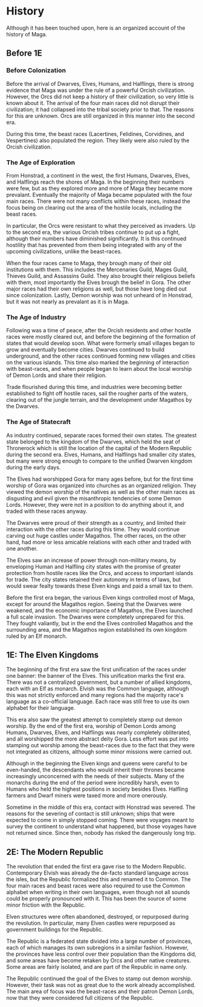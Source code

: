 History
=======
Although it has been touched upon, here is an organized account of the history of Maga.

Before 1E
---------
### Before Colonization

Before the arrival of Dwarves, Elves, Humans, and Halflings, there is strong evidence that Maga was under the rule of a powerful Orcish civilization. However, the Orcs did not keep a history of their civilization, so very little is known about it. The arrival of the four main races did not disrupt their civilization; it had collapsed into the tribal society prior to that. The reasons for this are unknown. Orcs are still organized in this manner into the second era.

During this time, the beast races (Lacertines, Felidines, Corvidines, and Vespertines) also populated the region. They likely were also ruled by the Orcish civilization.

### The Age of Exploration

From Honstrad, a continent in the west, the first Humans, Dwarves, Elves, and Halflings reach the shores of Maga. In the beginning their numbers were few, but as they explored more and more of Maga they became more prevalant. Eventually the majority of Maga became populated with the four main races. There were not many conflicts within these races, instead the focus being on clearing out the area of the hostile locals, including the beast races.

In particular, the Orcs were resistant to what they perceived as invaders. Up to the second era, the various Orcish tribes continue to put up a fight, although their numbers have diminished significantly. It is this continued hostility that has prevented from them being integrated with any of the upcoming civilizations, unlike the beast-races.

When the four races came to Maga, they brough many of their old institutions with them. This includes the Mercenaries Guild, Mages Guild, Thieves Guild, and Assassins Guild. They also brought their religious beliefs with them, most importantly the Elves brough the belief in Gora. The other major races had their own religions as well, but those have long died out since colonization. Lastly, Demon worship was not unheard of in Honstrad, but it was not nearly as prevalant as it is in Maga.

### The Age of Industry

Following was a time of peace, after the Orcish residents and other hostile races were mostly cleared out, and before the beginning of the formation of states that would develop soon. What were formerly small villages began to grow and eventually become cities. Dwarves continued to build underground, and the other races continued forming new villages and cities on the various islands. This time also marked the beginning of interaction with beast-races, and when people began to learn about the local worship of Demon Lords and share their religion.

Trade flourished during this time, and industries were becoming better established to fight off hostile races, sail the rougher parts of the waters, clearing out of the jungle terrain, and the development under Magathos by the Dwarves.

### The Age of Statecraft

As industry continued, separate races formed their own states. The greatest state belonged to the kingdom of the Dwarves, which held the seat of Thronerock which is still the location of the capital of the Modern Republic during the second era. Elves, Humans, and Halflings had smaller city states, but many were strong enough to compare to the unified Dwarven kingdom during the early days.

The Elves had worshipped Gora for many ages before, but for the first time worship of Gora was organized into churches as an organized religion. They viewed the demon worship of the natives as well as the other main races as disgusting and evil given the misanthropic tendencies of some Demon Lords. However, they were not in a position to do anything about it, and traded with these races anyway.

The Dwarves were proud of their strength as a country, and limited their interaction with the other races during this time. They would continue carving out huge castles under Magathos. The other races, on the other hand, had more or less amicable relations with each other and traded with one another.

The Elves saw an increase of power through non-military means, by enveloping Human and Halfling city states with the promise of greater protection from hostile races like the Orcs, and access to important islands for trade. The city states retained their autonomy in terms of laws, but would swear fealty towards these Elven kings and paid a small tax to them.

Before the first era began, the various Elven kings controlled most of Maga, except for around the Magathos region. Seeing that the Dwarves were weakened, and the economic importance of Magathos, the Elves launched a full scale invasion. The Dwarves were completely unprepared for this. They fought valiantly, but in the end the Elves controlled Magathos and the surrounding area, and the Magathos region established its own kingdom ruled by an Elf monarch.

1E: The Elven Kingdoms
----------------------
The beginning of the first era saw the first unification of the races under one banner: the banner of the Elves. This unification marks the first era. There was not a centralized government, but a number of allied kingdoms, each with an Elf as monarch. Elvish was the Common language, although this was not strictly enforced and many regions had the majority race's language as a co-official language. Each race was still free to use its own alphabet for their language.

This era also saw the greatest attempt to completely stamp out demon worship. By the end of the first era, worship of Demon Lords among Humans, Dwarves, Elves, and Halflings was nearly completely obliterated, and all worshipped the more abstract deity Gora. Less effort was put into stamping out worship among the beast-races due to the fact that they were not integrated as citizens, although some minor missions were carried out.

Although in the beginning the Elven kings and queens were careful to be even-handed, the descendants who would inherit their thrones became increasingly unconcerned with the needs of their subjects. Many of the monarchs during the end of the period were incredibly harsh, even to Humans who held the highest positions in society besides Elves. Halfling farmers and Dwarf miners were taxed more and more onerously.

Sometime in the middle of this era, contact with Honstrad was severed. The reasons for the severing of contact is still unknown; ships that were expected to come in simply stopped coming. There were voyages meant to survey the continent to understand what happened, but those voyages have not returned since. Since then, nobody has risked the dangerously long trip.

2E: The Modern Republic
-----------------------
The revolution that ended the first era gave rise to the Modern Republic. Contemporary Elvish was already the de-facto standard language across the isles, but the Republic formalized this and renamed it to Common. The four main races and beast races were also required to use the Common alphabet when writing in their own languages, even though not all sounds could be properly pronounced with it. This has been the source of some minor friction with the Republic.

Elven structures were often abandoned, destroyed, or repurposed during the revolution. In particular, many Elven castles were repurposed as government buildings for the Republic.

The Republic is a federated state divided into a large number of provinces, each of which manages its own subregions in a similar fashion. However, the provinces have less control over their population than the Kingdoms did, and some areas have become retaken by Orcs and other native creatures. Some areas are fairly isolated, and are part of the Republic in name only.

The Republic continued the goal of the Elves to stamp out demon worship. However, their task was not as great due to the work already accomplished. The main area of focus was the beast-races and their patron Demon Lords, now that they were considered full citizens of the Republic.
